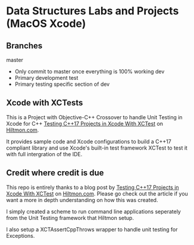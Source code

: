 # Data Structures Labs and Projects (MacOS Xcode)

## Branches
master
* Only commit to master once everything is 100% working
dev
* Primary development
test
* Primary testing specific section of dev

## Xcode with XCTests

This is a Project with Objective-C++ Crossover to handle Unit Testing in Xcode for C++ [Testing C++17 Projects in Xcode With XCTest](https://hiltmon.com/blog/2019/02/09/testing-c-plus-plus-17-project-in-xcode-with-xctest/) on [Hiltmon.com](https://hiltmon.com). 

It provides sample code and Xcode configurations to build a C++17 compliant library and use Xcode's built-in test framework XCTest to test it with full intergration of the IDE.

## Credit where credit is due
This repo is entirely thanks to a blog post by [Testing C++17 Projects in Xcode With XCTest](https://hiltmon.com/blog/2019/02/09/testing-c-plus-plus-17-project-in-xcode-with-xctest/) on [Hiltmon.com](https://hiltmon.com).  Please go check out the article if you want a more in depth understanding on how this was created.

I simply created a scheme to run command line applications seperately from the Unit Testing framework that Hiltmon setup.

I also setup a XCTAssertCppThrows wrapper to handle unit testing for Exceptions.
